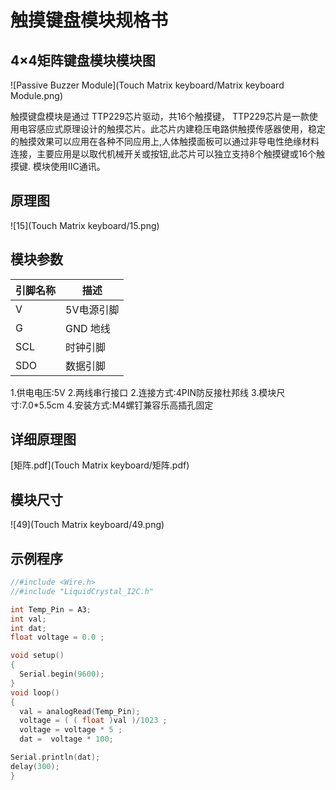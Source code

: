 # 触摸键盘模块规格书

## 4×4矩阵键盘模块模块图
![Passive Buzzer Module](Touch Matrix keyboard/Matrix keyboard Module.png)

触摸键盘模块是通过 TTP229芯片驱动，共16个触摸键， TTP229芯片是一款使用电容感应式原理设计的触摸芯片。此芯片内建稳压电路供触摸传感器使用，稳定的触摸效果可以应用在各种不同应用上,人体触摸面板可以通过非导电性绝缘材料连接，主要应用是以取代机械开关或按钮,此芯片可以独立支持8个触摸键或16个触摸键. 模块使用IIC通讯。

## 原理图

![15](Touch Matrix keyboard/15.png)

## 模块参数

| 引脚名称 | 描述       |
| -------- | ---------- |
| V        | 5V电源引脚 |
| G        | GND 地线   |
| SCL      | 时钟引脚   |
| SDO      | 数据引脚   |

1.供电电压:5V
2.两线串行接口
2.连接方式:4PIN防反接杜邦线
3.模块尺寸:7.0*5.5cm
4.安装方式:M4螺钉兼容乐高插孔固定

## 详细原理图

 [矩阵.pdf](Touch Matrix keyboard/矩阵.pdf) 

## 模块尺寸

![49](Touch Matrix keyboard/49.png)

## 示例程序

```c
//#include <Wire.h>
//#include "LiquidCrystal_I2C.h"

int Temp_Pin = A3;              
int val;
int dat;
float voltage = 0.0 ;

void setup()
{
  Serial.begin(9600);       
}
void loop()
{
  val = analogRead(Temp_Pin);         
  voltage = ( ( float )val )/1023 ;
  voltage = voltage * 5 ;              
  dat =  voltage * 100;               

Serial.println(dat);
delay(300);
}
```

